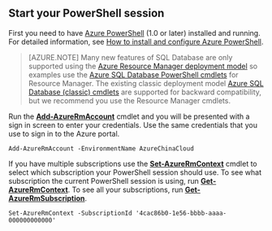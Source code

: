 
## Start your PowerShell session

First you need to have [Azure PowerShell](https://msdn.microsoft.com/zh-cn/library/mt619274.aspx) (1.0 or later) installed and running. For detailed information, see [How to install and configure Azure PowerShell](/documentation/articles/powershell-install-configure/).


>[AZURE.NOTE] Many new features of SQL Database are only supported using the [Azure Resource Manager deployment model](/documentation/articles/resource-group-overview/) so examples use the [Azure SQL Database PowerShell cmdlets](https://msdn.microsoft.com/zh-cn/library/azure/mt574084.aspx) for Resource Manager. The existing classic deployment model [Azure SQL Database (classic) cmdlets](https://msdn.microsoft.com/zh-cn/library/azure/dn546723.aspx) are supported for backward compatibility, but we recommend you use the Resource Manager cmdlets. 


Run the [**Add-AzureRmAccount**](https://msdn.microsoft.com/zh-cn/library/mt619267.aspx) cmdlet and you will be presented with a sign in screen to enter your credentials. Use the same credentials that you use to sign in to the Azure portal.

	Add-AzureRmAccount -EnvironmentName AzureChinaCloud

If you have multiple subscriptions use the [**Set-AzureRmContext**](https://msdn.microsoft.com/zh-cn/library/mt619263.aspx) cmdlet to select which subscription your PowerShell session should use. To see what subscription the current PowerShell session is using, run [**Get-AzureRmContext**](https://msdn.microsoft.com/zh-cn/library/mt619265.aspx). To see all your subscriptions, run [**Get-AzureRmSubscription**](https://msdn.microsoft.com/zh-cn/library/mt619284.aspx).

	Set-AzureRmContext -SubscriptionId '4cac86b0-1e56-bbbb-aaaa-000000000000'

